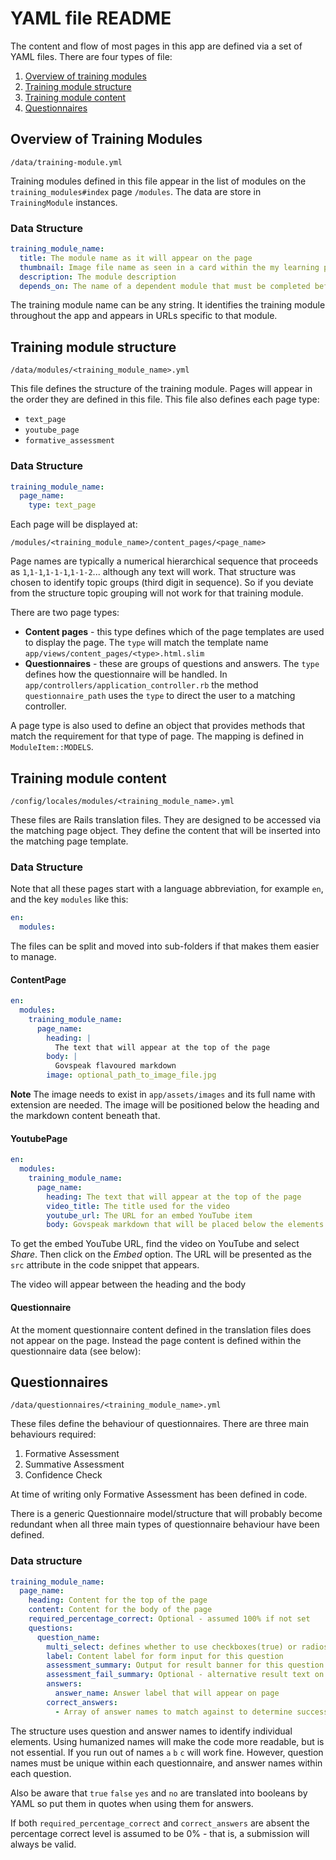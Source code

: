 # YAML file README

The content and flow of most pages in this app are defined via a set of YAML files.
There are four types of file:

1. [Overview of training modules](#overview-of-training-modules)
2. [Training module structure](#training-module-structure)
3. [Training module content](#training-module-content)
4. [Questionnaires](#questionnaires)

## Overview of Training Modules

`/data/training-module.yml`

Training modules defined in this file appear in the list of modules on the `training_modules#index` page `/modules`.
The data are store in `TrainingModule` instances.

### Data Structure

```yaml
training_module_name:
  title: The module name as it will appear on the page
  thumbnail: Image file name as seen in a card within the my learning page
  description: The module description
  depends_on: The name of a dependent module that must be completed before this module can be started
```

The training module name can be any string.
It identifies the training module throughout the app and appears in URLs specific to that module.

## Training module structure

`/data/modules/<training_module_name>.yml`

This file defines the structure of the training module.
Pages will appear in the order they are defined in this file.
This file also defines each page type:
- `text_page`
- `youtube_page`
- `formative_assessment`

### Data Structure

```yaml
training_module_name:
  page_name:
    type: text_page
```

Each page will be displayed at:

`/modules/<training_module_name>/content_pages/<page_name>`

Page names are typically a numerical hierarchical sequence that proceeds as `1`,`1-1`,`1-1-1`,`1-1-2`...
although any text will work.
That structure was chosen to identify topic groups (third digit in sequence).
So if you deviate from the structure topic grouping will not work for that training module.

There are two page types:

* **Content pages** - this type defines which of the page templates are used to display the page.
  The `type` will match the template name `app/views/content_pages/<type>.html.slim`
* **Questionnaires** - these are groups of questions and answers.
  The `type` defines how the questionnaire will be handled.
  In `app/controllers/application_controller.rb` the method `questionnaire_path` uses the `type` to direct the user to a matching controller.

A page type is also used to define an object that provides methods that match the requirement for that type of page.
The mapping is defined in `ModuleItem::MODELS`.

## Training module content

`/config/locales/modules/<training_module_name>.yml`

These files are Rails translation files.
They are designed to be accessed via the matching page object.
They define the content that will be inserted into the matching page template.

### Data Structure

Note that all these pages start with a language abbreviation, for example `en`, and the key `modules` like this:

```yaml
en:
  modules:
```

The files can be split and moved into sub-folders if that makes them easier to manage.

#### ContentPage

```yaml
en:
  modules:
    training_module_name:
      page_name:
        heading: |
          The text that will appear at the top of the page
        body: |
          Govspeak flavoured markdown
        image: optional_path_to_image_file.jpg
```

**Note**
The image needs to exist in `app/assets/images` and its full name with extension are needed.
The image will be positioned below the heading and the markdown content beneath that.


#### YoutubePage

```yaml
en:
  modules:
    training_module_name:
      page_name:
        heading: The text that will appear at the top of the page
        video_title: The title used for the video
        youtube_url: The URL for an embed YouTube item
        body: Govspeak markdown that will be placed below the elements above
```

To get the embed YouTube URL, find the video on YouTube and select *Share*.
Then click on the *Embed* option.
The URL will be presented as the `src` attribute in the code snippet that appears.

The video will appear between the heading and the body

#### Questionnaire

At the moment questionnaire content defined in the translation files does not appear on the page.
Instead the page content is defined within the questionnaire data (see below):

## Questionnaires

`/data/questionnaires/<training_module_name>.yml`

These files define the behaviour of questionnaires.
There are three main behaviours required:

1. Formative Assessment
2. Summative Assessment
3. Confidence Check

At time of writing only Formative Assessment has been defined in code.

There is a generic Questionnaire model/structure that will probably become redundant when all three main types of questionnaire behaviour have been defined.

### Data structure

```yaml
training_module_name:
  page_name:
    heading: Content for the top of the page
    content: Content for the body of the page
    required_percentage_correct: Optional - assumed 100% if not set
    questions:
      question_name:
        multi_select: defines whether to use checkboxes(true) or radios(false)
        label: Content label for form input for this question
        assessment_summary: Output for result banner for this question
        assessment_fail_summary: Optional - alternative result text on fail
        answers:
          answer_name: Answer label that will appear on page
        correct_answers:
          - Array of answer names to match against to determine success
```

The structure uses question and answer names to identify individual elements.
Using humanized names will make the code more readable, but is not essential.
If you run out of names `a` `b` `c` will work fine.
However, question names must be unique within each questionnaire, and answer names within each question.

Also be aware that `true` `false` `yes` and `no` are translated into booleans by YAML so put them in quotes when using them for answers.

If both `required_percentage_correct` and `correct_answers` are absent the percentage correct level is assumed to be 0% - that is, a submission will always be valid.
